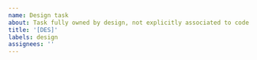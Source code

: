 ```yaml
---
name: Design task
about: Task fully owned by design, not explicitly associated to code
title: '[DES]'
labels: design
assignees: ''
---
```

